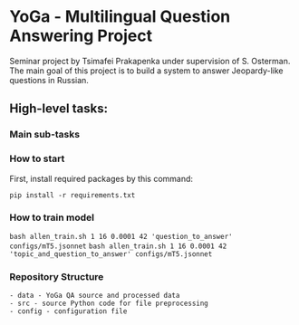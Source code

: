 # YoGa - Multilingual Question Answering Project

Seminar project by Tsimafei Prakapenka under supervision of S. Osterman.<br>
The main goal of this project is to build a system to answer Jeopardy-like questions in Russian.


## High-level tasks:

### Main sub-tasks

### How to start
First, install required packages by this command:

`pip install -r requirements.txt`

### How to train model

`bash allen_train.sh 1 16 0.0001 42 'question_to_answer' configs/mT5.jsonnet`
`bash allen_train.sh 1 16 0.0001 42 'topic_and_question_to_answer' configs/mT5.jsonnet`

### Repository Structure
    - data - YoGa QA source and processed data
    - src - source Python code for file preprocessing
    - config - configuration file
